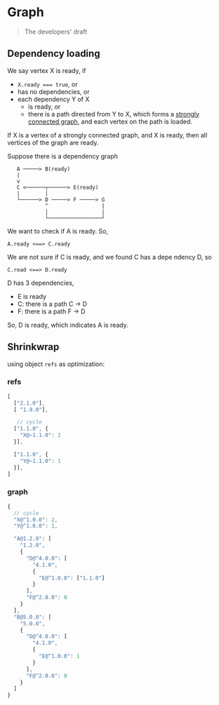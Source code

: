 # Graph

> The developers' draft

## Dependency loading

We say vertex X is ready, if
- `X.ready === true`, or
- has no dependencies, or
- each dependency Y of X
  - is ready, or
  - there is a path directed from Y to X, which forms a [strongly connected graph](http://en.wikipedia.org/wiki/Strongly_connected_component), and each vertex on the path is loaded.

If X is a vertex of a strongly connected graph, and X is ready, then all vertices of the graph are ready.

Suppose there is a dependency graph

```
   A ─────> B(ready)
   |
   v
   C <──────┬──────> E(ready)
   |        |
   └──────> D ─────> F ─────> G
            ^                 |
            |                 |
            └─────────────────┘
```

We want to check if A is ready. So,

`A.ready <==> C.ready`

We are not sure if C is ready, and we found C has a depe
ndency D, so

`C.read <==> D.ready`

D has 3 dependencies,
- E is ready
- C: there is a path C -> D
- F: there is a path F -> D

So, D is ready, which indicates A is ready.


## Shrinkwrap

using object `refs` as optimization:

### refs

```js
[
  ["2.1.0"],
  [ "1.9.0"],

   // cycle 
  ["1.1.0", {
    "X@~1.1.0": 2
  }],

  ["1.1.0", {
    "Y@~1.1.0": 1
  }],
]
```

### graph

```js
{
  // cycle
  "X@^1.0.0": 2,
  "Y@^1.0.0": 1,

  "A@1.2.0": [
    "1.2.0",
    {
      "D@^4.0.0": [
        "4.1.0", 
        {
          "E@^1.0.0": ["1.1.0"]
        }
      ],
      "F@^2.0.0": 0
    }
  ],
  "B@5.0.0": [
    "5.0.0", 
    {
      "D@^4.0.0": [
        "4.1.0", 
        {
          "E@^1.0.0": 1
        }
      ],
      "F@^2.0.0": 0
    }
  ]
}
```
